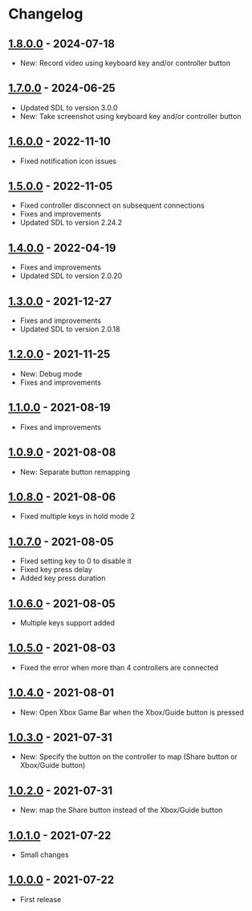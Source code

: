 # Changelog

## [1.8.0.0] - 2024-07-18
- New: Record video using keyboard key and/or controller button

## [1.7.0.0] - 2024-06-25
- Updated SDL to version 3.0.0
- New: Take screenshot using keyboard key and/or controller button

## [1.6.0.0] - 2022-11-10
- Fixed notification icon issues

## [1.5.0.0] - 2022-11-05
- Fixed controller disconnect on subsequent connections
- Fixes and improvements
- Updated SDL to version 2.24.2

## [1.4.0.0] - 2022-04-19
- Fixes and improvements
- Updated SDL to version 2.0.20

## [1.3.0.0] - 2021-12-27
- Fixes and improvements
- Updated SDL to version 2.0.18

## [1.2.0.0] - 2021-11-25
- New: Debug mode
- Fixes and improvements

## [1.1.0.0] - 2021-08-19
- Fixes and improvements

## [1.0.9.0] - 2021-08-08
- New: Separate button remapping

## [1.0.8.0] - 2021-08-06
- Fixed multiple keys in hold mode 2

## [1.0.7.0] - 2021-08-05
- Fixed setting key to 0 to disable it
- Fixed key press delay
- Added key press duration

## [1.0.6.0] - 2021-08-05
- Multiple keys support added

## [1.0.5.0] - 2021-08-03
- Fixed the error when more than 4 controllers are connected

## [1.0.4.0] - 2021-08-01
- New: Open Xbox Game Bar when the Xbox/Guide button is pressed

## [1.0.3.0] - 2021-07-31
- New: Specify the button on the controller to map (Share button or Xbox/Guide button)

## [1.0.2.0] - 2021-07-31
- New: map the Share button instead of the Xbox/Guide button

## [1.0.1.0] - 2021-07-22
- Small changes

## [1.0.0.0] - 2021-07-22
- First release

[1.8.0.0]: https://github.com/Adam777Z/xbox-controller-button-remapper/releases/tag/1.8.0.0
[1.7.0.0]: https://github.com/Adam777Z/xbox-controller-button-remapper/releases/tag/1.7.0.0
[1.6.0.0]: https://github.com/Adam777Z/xbox-controller-button-remapper/releases/tag/1.6.0.0
[1.5.0.0]: https://github.com/Adam777Z/xbox-controller-button-remapper/releases/tag/1.5.0.0
[1.4.0.0]: https://github.com/Adam777Z/xbox-controller-button-remapper/releases/tag/1.4.0.0
[1.3.0.0]: https://github.com/Adam777Z/xbox-controller-button-remapper/releases/tag/1.3.0.0
[1.2.0.0]: https://github.com/Adam777Z/xbox-controller-button-remapper/releases/tag/1.2.0.0
[1.1.0.0]: https://github.com/Adam777Z/xbox-controller-button-remapper/releases/tag/1.1.0.0
[1.0.9.0]: https://github.com/Adam777Z/xbox-controller-button-remapper/releases/tag/1.0.9.0
[1.0.8.0]: https://github.com/Adam777Z/xbox-controller-button-remapper/releases/tag/1.0.8.0
[1.0.7.0]: https://github.com/Adam777Z/xbox-controller-button-remapper/releases/tag/1.0.7.0
[1.0.6.0]: https://github.com/Adam777Z/xbox-controller-button-remapper/releases/tag/1.0.6.0
[1.0.5.0]: https://github.com/Adam777Z/xbox-controller-button-remapper/releases/tag/1.0.5.0
[1.0.4.0]: https://github.com/Adam777Z/xbox-controller-button-remapper/releases/tag/1.0.4.0
[1.0.3.0]: https://github.com/Adam777Z/xbox-controller-button-remapper/releases/tag/1.0.3.0
[1.0.2.0]: https://github.com/Adam777Z/xbox-controller-button-remapper/releases/tag/1.0.2.0
[1.0.1.0]: https://github.com/Adam777Z/xbox-controller-button-remapper/releases/tag/1.0.1.0
[1.0.0.0]: https://github.com/Adam777Z/xbox-controller-button-remapper/releases/tag/1.0.0.0